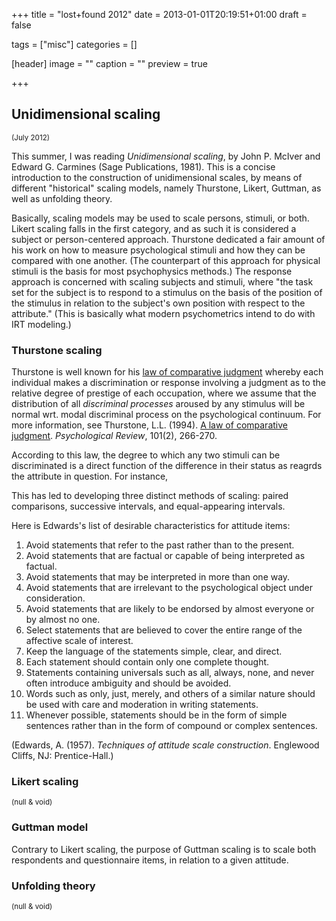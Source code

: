 +++
title = "lost+found 2012"
date = 2013-01-01T20:19:51+01:00
draft = false

tags = ["misc"]
categories = []

[header]
image = ""
caption = ""
preview = true

+++

## Unidimensional scaling
<small>(July 2012)</small>

This summer, I was reading *Unidimensional scaling*, by John P. McIver and Edward G. Carmines (Sage Publications, 1981). This is a concise introduction to the construction of unidimensional scales, by means of different "historical" scaling models, namely Thurstone, Likert, Guttman, as well as unfolding theory.

Basically, scaling models may be used to scale persons, stimuli, or both. Likert scaling falls in the first category, and as such it is considered a subject or person-centered approach. Thurstone dedicated a fair amount of his work on how to measure psychological stimuli and how they can be compared with one another. (The counterpart of this approach for physical stimuli is the basis for most psychophysics methods.) The response approach is concerned with scaling subjects and stimuli, where "the task set for the subject is to respond to a stimulus on the basis of the position of the stimulus in relation to the subject's own position with respect to the attribute." (This is basically what modern psychometrics intend to do with IRT modeling.)

### Thurstone scaling

Thurstone is well known for his [law of comparative judgment](http://en.wikipedia.org/wiki/Law_of_comparative_judgment) whereby each individual makes a discrimination or response involving a judgment as to the relative degree of prestige of each occupation, where we assume that the distribution of all *discriminal processes* aroused by any stimulus will be normal wrt. modal discriminal process on the psychological continuum. For more information, see
Thurstone, L.L. (1994). [A law of comparative judgment](http://bit.ly/SMiXCO). *Psychological Review*, 101(2), 266-270.

According to this law, the degree to which any two stimuli can be discriminated is a direct function of the difference in their status as reagrds the attribute in question. For instance,

This has led to developing three distinct methods of scaling: paired comparisons, successive intervals, and equal-appearing intervals.

Here is Edwards's list of desirable characteristics for attitude items: 

1. Avoid statements that refer to the past rather than to the present.
2. Avoid statements that are factual or capable of being interpreted as factual.
3. Avoid statements that may be interpreted in more than one way.
4. Avoid statements that are irrelevant to the psychological object under consideration.
5. Avoid statements that are likely to be endorsed by almost everyone or by almost no one.
6. Select statements that are believed to cover the entire range of the affective scale of interest.
7. Keep the language of the statements simple, clear, and direct.
8. Each statement should contain only one complete thought.
9. Statements containing universals such as all, always, none, and never often introduce ambiguity and should be avoided.
10. Words such as only, just, merely, and others of a similar nature should be used with care and moderation in writing statements.
11. Whenever possible, statements should be in the form of simple sentences rather than in the form of compound or complex sentences.

(Edwards, A. (1957). *Techniques of attitude scale construction*. Englewood
Cliffs, NJ: Prentice-Hall.)



### Likert scaling
<small>(null & void)</small>

### Guttman model

Contrary to Likert scaling, the purpose of Guttman scaling is to scale both respondents and questionnaire items, in relation to a given attitude.

### Unfolding theory
<small>(null & void)</small>
